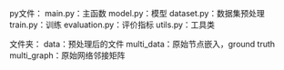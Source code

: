 py文件：
main.py：主函数
model.py：模型
dataset.py：数据集预处理
train.py：训练
evaluation.py：评价指标
utils.py：工具类

文件夹：
data：预处理后的文件
multi_data：原始节点嵌入，ground truth
multi_graph：原始网络邻接矩阵